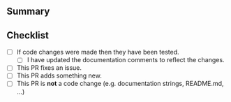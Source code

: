 ## Summary

<!-- What is this pull request for? Does it fix any issues? -->

## Checklist

<!-- Put an x inside [ ] to check it, like so: [x] -->

- [ ] If code changes were made then they have been tested.
    - [ ] I have updated the documentation comments to reflect the changes.
- [ ] This PR fixes an issue.
- [ ] This PR adds something new.
- [ ] This PR is **not** a code change (e.g. documentation strings, README.md, ...)